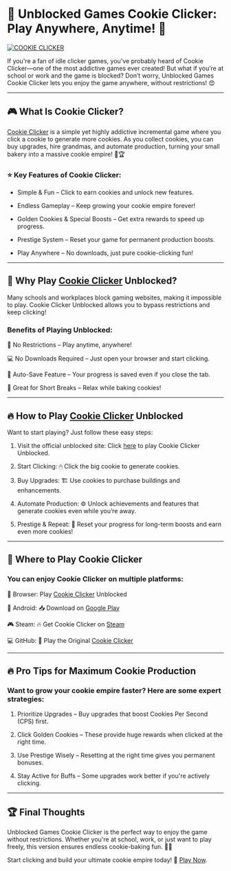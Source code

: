 # 🍪 Unblocked Games Cookie Clicker: Play Anywhere, Anytime! 🚀

[![COOKIE CLICKER](https://github.com/user-attachments/assets/7ec9146d-8484-4480-bd85-0144ec56e3c0)](https://cookieclicker.ee/)

If you're a fan of idle clicker games, you've probably heard of Cookie Clicker—one of the most addictive games ever created! But what if you’re at school or work and the game is blocked? Don’t worry, Unblocked Games Cookie Clicker lets you enjoy the game anywhere, without restrictions! 😍

---
## 🎮 What Is Cookie Clicker?

[Cookie Clicker](https://cookieclicker.ee/) is a simple yet highly addictive incremental game where you click a cookie to generate more cookies. As you collect cookies, you can buy upgrades, hire grandmas, and automate production, turning your small bakery into a massive cookie empire! 🍪🏆

### ⭐ Key Features of Cookie Clicker:

- Simple & Fun – Click to earn cookies and unlock new features.

- Endless Gameplay – Keep growing your cookie empire forever!

- Golden Cookies & Special Boosts – Get extra rewards to speed up progress.

- Prestige System – Reset your game for permanent production boosts.

- Play Anywhere – No downloads, just pure cookie-clicking fun!

---
## 🍪 Why Play [Cookie Clicker](https://cookieclicker.app) Unblocked?

Many schools and workplaces block gaming websites, making it impossible to play. Cookie Clicker Unblocked allows you to bypass restrictions and keep clicking!

### Benefits of Playing Unblocked:

🚀 No Restrictions – Play anytime, anywhere!

💻 No Downloads Required – Just open your browser and start clicking.

🔄 Auto-Save Feature – Your progress is saved even if you close the tab.

🎉 Great for Short Breaks – Relax while baking cookies!

---
## 🔥 How to Play [Cookie Clicker](https://cookieclicker.me) Unblocked

Want to start playing? Just follow these easy steps:

1. Visit the official unblocked site: Click [here](https://cookieclicker.ee/) to play Cookie Clicker Unblocked.

2. Start Clicking: 🖱 Click the big cookie to generate cookies.

3. Buy Upgrades: 🏗 Use cookies to purchase buildings and enhancements.

4. Automate Production: ⚙️ Unlock achievements and features that generate cookies even while you’re away.

5. Prestige & Repeat: 🔄 Reset your progress for long-term boosts and earn even more cookies!

---
## 📱 Where to Play Cookie Clicker

### You can enjoy Cookie Clicker on multiple platforms:

🍪 Browser: Play [Cookie Clicker](https://cookieclicker.ee/) Unblocked

📱 Android: 📥 Download on [Google Play](https://play.google.com/store/apps/details?id=org.dashnet.cookieclicker&hl=en)

🎮 Steam: 🔥 Get Cookie Clicker on [Steam](https://store.steampowered.com/app/1454400/Cookie_Clicker/)

💻 GitHub: 🔗 Play the Original [Cookie Clicker](https://cookieclickernew.github.io)

---
## 🔥 Pro Tips for Maximum Cookie Production

### Want to grow your cookie empire faster? Here are some expert strategies:

1. Prioritize Upgrades – Buy upgrades that boost Cookies Per Second (CPS) first.

2. Click Golden Cookies – These provide huge rewards when clicked at the right time.

3. Use Prestige Wisely – Resetting at the right time gives you permanent bonuses.

4. Stay Active for Buffs – Some upgrades work better if you're actively clicking.

---
## 🏆 Final Thoughts

Unblocked Games Cookie Clicker is the perfect way to enjoy the game without restrictions. Whether you're at school, work, or just want to play freely, this version ensures endless cookie-baking fun. 🍪🔥

Start clicking and build your ultimate cookie empire today! 🚀 [Play Now](https://cookieclickerorteil.github.io).

